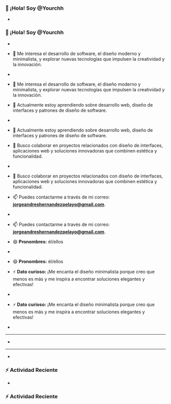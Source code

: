 ### 👋 ¡Hola! Soy @Yourchh
- 
### 👋 ¡Hola! Soy @Yourchh

- 

- 👀 Me interesa el desarrollo de software, el diseño moderno y minimalista, y explorar nuevas tecnologías que impulsen la creatividad y la innovación.
- 
- 👀 Me interesa el desarrollo de software, el diseño moderno y minimalista, y explorar nuevas tecnologías que impulsen la creatividad y la innovación.
- 🌱 Actualmente estoy aprendiendo sobre desarrollo web, diseño de interfaces y patrones de diseño de software.
- 
- 🌱 Actualmente estoy aprendiendo sobre desarrollo web, diseño de interfaces y patrones de diseño de software.
- 💞️ Busco colaborar en proyectos relacionados con diseño de interfaces, aplicaciones web y soluciones innovadoras que combinen estética y funcionalidad.
- 
- 💞️ Busco colaborar en proyectos relacionados con diseño de interfaces, aplicaciones web y soluciones innovadoras que combinen estética y funcionalidad.
- 📫 Puedes contactarme a través de mi correo: **jorgeandreshernandezpelayo@gmail.com**.
- 
- 📫 Puedes contactarme a través de mi correo: **jorgeandreshernandezpelayo@gmail.com**.
- 😄 **Pronombres:** él/ellos
- 
- 😄 **Pronombres:** él/ellos
- ⚡ **Dato curioso:** ¡Me encanta el diseño minimalista porque creo que menos es más y me inspira a encontrar soluciones elegantes y efectivas!
- 
- ⚡ **Dato curioso:** ¡Me encanta el diseño minimalista porque creo que menos es más y me inspira a encontrar soluciones elegantes y efectivas!

- 

---
- 
---

- 

### ⚡ Actividad Reciente
- 
### ⚡ Actividad Reciente
